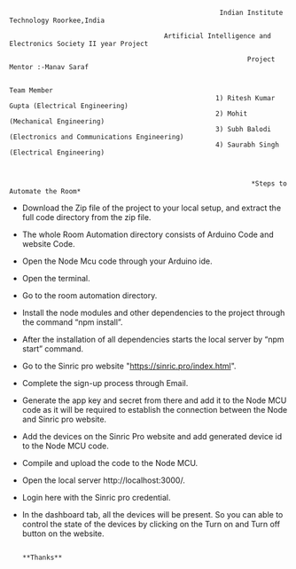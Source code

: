                                                          Indian Institute Technology Roorkee,India
                                                                   
                                           Artificial Intelligence and Electronics Society II year Project
                                                            
                                                                Project Mentor :-Manav Saraf
                                                                             
                                                                       Team Member
                                                        1) Ritesh Kumar Gupta (Electrical Engineering)
                                                        2) Mohit              (Mechanical Engineering)
                                                        3) Subh Balodi        (Electronics and Communications Engineering)
                                                        4) Saurabh Singh      (Electrical Engineering)
                                                                             
                                                                             
                                                                             
                                                                 *Steps to Automate the Room*
                                                                             
                                                                             
                                           
* Download the Zip file of the project to your local setup, and extract the full code directory from the zip file.
* The whole Room Automation directory consists of Arduino Code and website Code. 
* Open the Node Mcu code through your Arduino ide.
* Open the terminal.
* Go to the room automation directory.
* Install the node modules and other dependencies to the project through the command “npm install”.
* After the installation of all dependencies starts the local server by “npm start” command.
* Go to the Sinric pro website "https://sinric.pro/index.html".
* Complete the sign-up process through Email.
* Generate the app key and secret from there and add it to the Node MCU code as it will be required to establish the connection between the Node and Sinric pro website.
* Add the devices on the Sinric Pro website and add generated device id to the Node MCU code.
* Compile and upload the code to the Node MCU.
* Open the local server http://localhost:3000/.
* Login here with the Sinric pro credential. 
* In the dashboard tab, all the devices will be present. So you can able to control the state of the devices by clicking on the Turn on and Turn off button on the website.
                              
                                                                          **Thanks**
